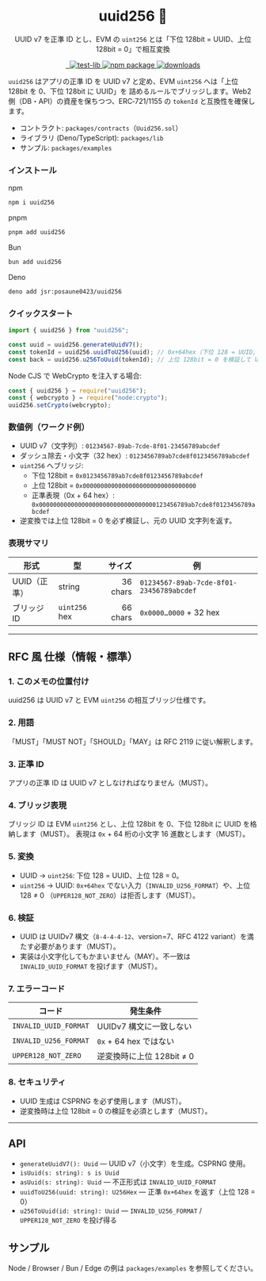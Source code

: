 <div align="center">

<h1>uuid256 🔑</h1>

<p>UUID v7 を正準 ID とし、EVM の <code>uint256</code> とは「下位 128bit = UUID、上位 128bit = 0」で相互変換</p>

<p>

<a href="https://jsr.io/@posaune0423/uuid256">
        <img src="https://jsr.io/badges/@posaune0423/uuid256" alt="" />
      </a>
      <a href="https://jsr.io/@posaune0423/uuid256">
        <img src="https://jsr.io/badges/@posaune0423/uuid256/score" alt="" />
      </a>
      <a href="https://github.com/posaune0423/uuid256/actions/workflows/test-lib.yml">
        <img alt="test-lib" src="https://github.com/posaune0423/uuid256/actions/workflows/test-lib.yml/badge.svg" />
      </a>
      <a href="https://www.npmjs.com/package/uuid256">
        <img src="https://img.shields.io/npm/v/uuid256.svg" alt="npm package" />
      </a>
      <a href="https://npmjs.org/package/uuid256">
        <img alt="downloads" src="https://img.shields.io/npm/d18m/uuid256" />
      </a>
</p>
</div>

`uuid256` はアプリの正準 ID を UUID v7 と定め、EVM `uint256` へは「上位 128bit
を 0、下位 128bit に UUID」を 詰めるルールでブリッジします。Web2
側（DB・API）の資産を保ちつつ、ERC‑721/1155 の `tokenId` と互換性を確保します。

- コントラクト: `packages/contracts`（`Uuid256.sol`）
- ライブラリ (Deno/TypeScript): `packages/lib`
- サンプル: `packages/examples`

### インストール

npm

```bash
npm i uuid256
```

pnpm

```bash
pnpm add uuid256
```

Bun

```bash
bun add uuid256
```

Deno

```bash
deno add jsr:posaune0423/uuid256
```

### クイックスタート

```ts
import { uuid256 } from "uuid256";

const uuid = uuid256.generateUuidV7();
const tokenId = uuid256.uuidToU256(uuid); // 0x+64hex（下位 128 = UUID, 上位 128 = 0）
const back = uuid256.u256ToUuid(tokenId); // 上位 128bit = 0 を検証して UUID に戻す
```

Node CJS で WebCrypto を注入する場合:

```js
const { uuid256 } = require("uuid256");
const { webcrypto } = require("node:crypto");
uuid256.setCrypto(webcrypto);
```

### 数値例（ワークド例）

- UUID v7（文字列）: `01234567-89ab-7cde-8f01-23456789abcdef`
- ダッシュ除去・小文字（32 hex）: `0123456789ab7cde8f0123456789abcdef`
- `uint256` へブリッジ:
  - 下位 128bit = `0x0123456789ab7cde8f0123456789abcdef`
  - 上位 128bit = `0x00000000000000000000000000000000`
  - 正準表現（0x + 64 hex）:
    `0x000000000000000000000000000000000123456789ab7cde8f0123456789abcdef`
- 逆変換では上位 128bit = 0 を必ず検証し、元の UUID 文字列を返す。

### 表現サマリ

| 形式         | 型            |   サイズ | 例                                       |
| ------------ | ------------- | -------: | ---------------------------------------- |
| UUID（正準） | string        | 36 chars | `01234567-89ab-7cde-8f01-23456789abcdef` |
| ブリッジ ID  | `uint256` hex | 66 chars | `0x0000…0000` + 32 hex                   |

---

## RFC 風 仕様（情報・標準）

### 1. このメモの位置付け

uuid256 は UUID v7 と EVM `uint256` の相互ブリッジ仕様です。

### 2. 用語

「MUST」「MUST NOT」「SHOULD」「MAY」は RFC 2119 に従い解釈します。

### 3. 正準 ID

アプリの正準 ID は UUID v7 としなければなりません（MUST）。

### 4. ブリッジ表現

ブリッジ ID は EVM `uint256` とし、上位 128bit を 0、下位 128bit に UUID
を格納します（MUST）。 表現は `0x` + 64 桁の小文字 16 進数とします（MUST）。

### 5. 変換

- UUID → `uint256`: 下位 128 = UUID、上位 128 = 0。
- `uint256` → UUID: `0x+64hex` でない入力（`INVALID_U256_FORMAT`）や、上位 128 ≠
  0 （`UPPER128_NOT_ZERO`）は拒否します（MUST）。

### 6. 検証

- UUID は UUIDv7 構文（`8-4-4-4-12`、version=7、RFC 4122
  variant）を満たす必要があります（MUST）。
- 実装は小文字化してもかまいません（MAY）。不一致は `INVALID_UUID_FORMAT`
  を投げます（MUST）。

### 7. エラーコード

| コード                | 発生条件                  |
| --------------------- | ------------------------- |
| `INVALID_UUID_FORMAT` | UUIDv7 構文に一致しない   |
| `INVALID_U256_FORMAT` | `0x` + 64 hex ではない    |
| `UPPER128_NOT_ZERO`   | 逆変換時に上位 128bit ≠ 0 |

### 8. セキュリティ

- UUID 生成は CSPRNG を必ず使用します（MUST）。
- 逆変換時は上位 128bit = 0 の検証を必須とします（MUST）。

---

## API

- `generateUuidV7(): Uuid` — UUID v7（小文字）を生成。CSPRNG 使用。
- `isUuid(s: string): s is Uuid`
- `asUuid(s: string): Uuid` — 不正形式は `INVALID_UUID_FORMAT`
- `uuidToU256(uuid: string): U256Hex` — 正準 `0x+64hex` を返す（上位 128 = 0）
- `u256ToUuid(id: string): Uuid` — `INVALID_U256_FORMAT` / `UPPER128_NOT_ZERO`
  を投げ得る

## サンプル

Node / Browser / Bun / Edge の例は `packages/examples` を参照してください。
